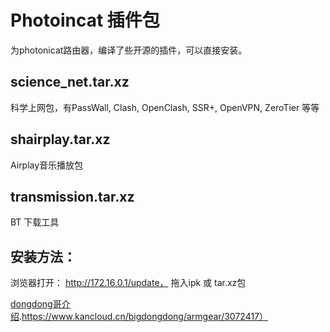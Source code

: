 # Photoincat 插件包

为photonicat路由器，编译了些开源的插件，可以直接安装。


## science_net.tar.xz
科学上网包，有PassWall, Clash, OpenClash, SSR+, OpenVPN, ZeroTier 等等


## shairplay.tar.xz
Airplay音乐播放包


## transmission.tar.xz
BT 下载工具


## 安装方法：
浏览器打开： http://172.16.0.1/update， 拖入ipk 或 tar.xz包

[dongdong哥介绍](https://duckduckgo.com).https://www.kancloud.cn/bigdongdong/armgear/3072417）
